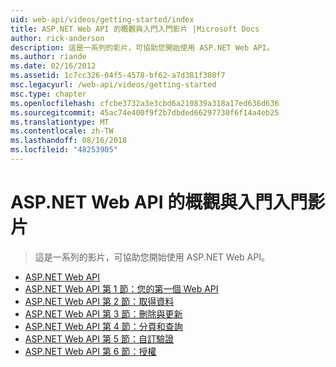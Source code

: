 ```yaml
---
uid: web-api/videos/getting-started/index
title: ASP.NET Web API 的概觀與入門入門影片 |Microsoft Docs
author: rick-anderson
description: 這是一系列的影片，可協助您開始使用 ASP.NET Web API。
ms.author: riande
ms.date: 02/16/2012
ms.assetid: 1c7cc326-04f5-4578-bf62-a7d381f380f7
msc.legacyurl: /web-api/videos/getting-started
msc.type: chapter
ms.openlocfilehash: cfcbe3732a3e3cbd6a210839a318a17ed636d636
ms.sourcegitcommit: 45ac74e400f9f2b7dbded66297730f6f14a4eb25
ms.translationtype: MT
ms.contentlocale: zh-TW
ms.lasthandoff: 08/16/2018
ms.locfileid: "48253905"
---
```

<a name="aspnet-web-api-overview-and-getting-started-videos"></a>ASP.NET Web API 的概觀與入門入門影片
====================
> 這是一系列的影片，可協助您開始使用 ASP.NET Web API。


- [ASP.NET Web API](aspnet-web-api.md)
- [ASP.NET Web API 第 1 節：您的第一個 Web API](your-first-web-api.md)
- [ASP.NET Web API 第 2 節：取得資料](getting-data.md)
- [ASP.NET Web API 第 3 節：刪除與更新](delete-and-update.md)
- [ASP.NET Web API 第 4 節：分頁和查詢](paging-and-querying.md)
- [ASP.NET Web API 第 5 節：自訂驗證](custom-validation.md)
- [ASP.NET Web API 第 6 節：授權](authorization.md)
